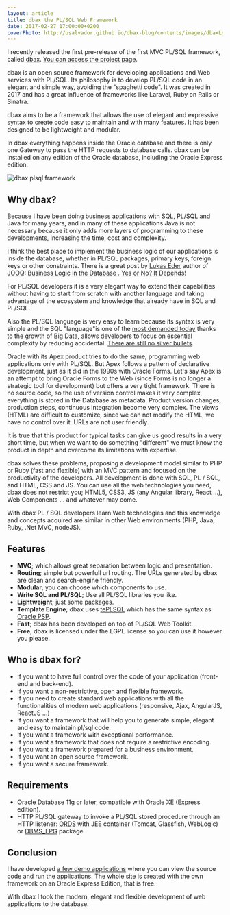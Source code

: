 ```yaml
---
layout: article
title: dbax the PL/SQL Web Framework
date: 2017-02-27 17:00:00+0200
coverPhoto: http://osalvador.github.io/dbax-blog/contents/images/dbaxLogo.png
---
```


I recently released the first pre-release of the first MVC PL/SQL framework, called [dbax](https://dbax.io). [You can access the project page](https://dbax.io).

dbax is an open source framework for developing applications and Web services with PL/SQL. Its philosophy is to develop PL/SQL code in an elegant and simple way, avoiding the "spaghetti code". It was created in 2017 and has a great influence of frameworks like Laravel, Ruby on Rails or Sinatra.

dbax aims to be a framework that allows the use of elegant and expressive syntax to create code easy to maintain and with many features. It has been designed to be lightweight and modular.

In dbax everything happens inside the Oracle database and there is only one Gateway to pass the HTTP requests to database calls. dbax can be installed on any edition of the Oracle database, including the Oracle Express edition.

![dbax plsql framework](http://osalvador.github.io/dbax-blog/contents/images/dbaxLogo.png)

## Why dbax?

Because I have been doing business applications with SQL, PL/SQL and Java for many years, and in many of these applications Java is not necessary because it only adds more layers of programming to these developments, increasing the time, cost and complexity.

I think the best place to implement the business logic of our applications is inside the database, whether in PL/SQL packages, primary keys, foreign keys or other constraints. There is a great post by [Lukas Eder](https://twitter.com/lukaseder?lang=es) author of [JOOQ](https://www.jooq.org/): [Business Logic in the Database . Yes or No? It Depends!](Http://www.vertabelo.com/blog/notes-from-the-lab/business-logic-in-the-database-yes-or-no-it-depends)

For PL/SQL developers it is a very elegant way to extend their capabilities without having to start from scratch with another language and taking advantage of the ecosystem and knowledge that already have in SQL and PL/SQL.

Also the PL/SQL language is very easy to learn because its syntax is very simple and the SQL "language"is one of the [most demanded today](http://www.codingdojo.com/blog/9-most-in-demand-programming-languages-of-2016/) thanks to the growth of Big Data, allows developers to focus on essential complexity by reducing accidental. [There are still no silver bullets](https://es.wikipedia.org/wiki/No_hay_balas_de_plata).

Oracle with its Apex product tries to do the same, programming web applications only with PL/SQL. But Apex follows a pattern of declarative development, just as it did in the 1990s with Oracle Forms. Let's say Apex is an attempt to bring Oracle Forms to the Web (since Forms is no longer a strategic tool for development) but offers a very tight framework. There is no source code, so the use of version control makes it very complex, everything is stored in the Database as metadata. Product version changes, production steps, continuous integration become very complex. The views (HTML) are difficult to customize, since we can not modify the HTML, we have no control over it. URLs are not user friendly.

It is true that this product for typical tasks can give us good results in a very short time, but when we want to do something "different" we must know the product in depth and overcome its limitations with expertise.

dbax solves these problems, proposing a development model similar to PHP or Ruby (fast and flexible) with an MVC pattern and focused on the productivity of the developers. All development is done with SQL, PL / SQL, and HTML, CSS and JS. You can use all the web technologies you need, dbax does not restrict you; HTML5, CSS3, JS (any Angular library, React ...), Web Components ... and whatever may come.

With dbax PL / SQL developers learn Web technologies and this knowledge and concepts acquired are similar in other Web environments (PHP, Java, Ruby, .Net MVC, nodeJS).


## Features

* **MVC**; which allows great separation between logic and presentation. 
* **Routing**; simple but powerfull url routing. The URLs generated by dbax are clean and search-engine friendly.
* **Modular**; you can choose which components to use.
* **Write SQL and PL/SQL**; Use all PL/SQL libraries you like.
* **Lightweight**; just some packages. 
* **Template Engine**; dbax uses [tePLSQL] which has the same syntax as [Oracle PSP].
* **Fast**; dbax has been developed on top of PL/SQL Web Toolkit.
* **Free**; dbax is licensed under the LGPL license so you can use it however you please. 

[tePLSQL]: https://github.com/osalvador/tePLSQL
[Oracle PSP]: http://docs.oracle.com/cd/E11882_01/appdev.112/e41502/adfns_psp.htm#ADFNS016


## Who is dbax for?

- If you want to have full control over the code of your application (front-end and back-end).
- If you want a non-restrictive, open and flexible framework.
- If you need to create standard web applications with all the functionalities of modern web applications (responsive, Ajax, AngularJS, ReactJS ...)
- If you want a framework that will help you to generate simple, elegant and easy to maintain pl/sql code.
- If you want a framework with exceptional performance.
- If you want a framework that does not require a restrictive encoding.
- If you want a framework prepared for a business environment.
- If you want an open source framework.
- If you want a secure framework.

## Requirements

- Oracle Database 11g or later, compatible with Oracle XE (Express edition).
- HTTP PL/SQL gateway to invoke a PL/SQL stored procedure through an HTTP listener: [ORDS] with JEE container (Tomcat, Glassfish, WebLogic) or [DBMS_EPG] package

[ORDS]: http://www.oracle.com/technetwork/developer-tools/rest-data-services/overview/index.html
[DBMS_EPG]: https://docs.oracle.com/cd/B28359_01/appdev.111/b28419/d_epg.htm

## Conclusion

I have developed [a few demo applications](http://apps.dbax.io) where you can view the source code and run the applications. The whole site is created with the own framework on an Oracle Express Edition, that is free.

With dbax I took the modern, elegant and flexible development of web applications to the database.
